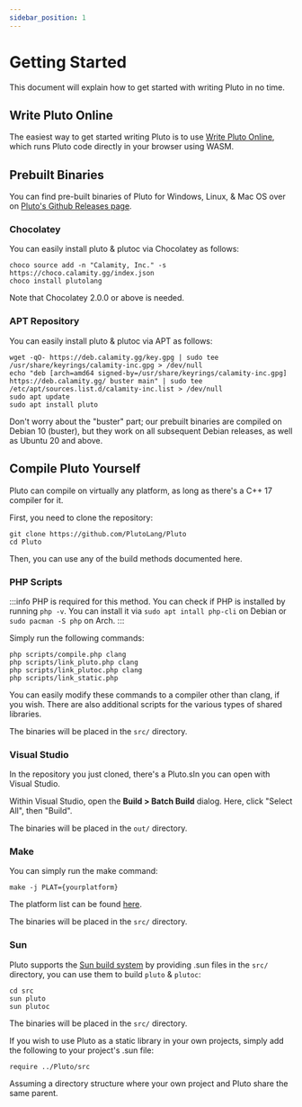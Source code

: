 ```yaml
---
sidebar_position: 1
---
```


# Getting Started

This document will explain how to get started with writing Pluto in no time.

## Write Pluto Online

The easiest way to get started writing Pluto is to use [Write Pluto Online](https://pluto-lang.org/web/), which runs Pluto code directly in your browser using WASM.

## Prebuilt Binaries

You can find pre-built binaries of Pluto for Windows, Linux, & Mac OS over on [Pluto's Github Releases page](https://github.com/PlutoLang/Pluto/releases).

### Chocolatey

You can easily install pluto & plutoc via Chocolatey as follows:

```
choco source add -n "Calamity, Inc." -s https://choco.calamity.gg/index.json
choco install plutolang
```

Note that Chocolatey 2.0.0 or above is needed.

### APT Repository

You can easily install pluto & plutoc via APT as follows:

```
wget -qO- https://deb.calamity.gg/key.gpg | sudo tee /usr/share/keyrings/calamity-inc.gpg > /dev/null
echo "deb [arch=amd64 signed-by=/usr/share/keyrings/calamity-inc.gpg] https://deb.calamity.gg/ buster main" | sudo tee /etc/apt/sources.list.d/calamity-inc.list > /dev/null
sudo apt update
sudo apt install pluto
```

Don't worry about the "buster" part; our prebuilt binaries are compiled on Debian 10 (buster), but they work on all subsequent Debian releases, as well as Ubuntu 20 and above.

## Compile Pluto Yourself

Pluto can compile on virtually any platform, as long as there's a C++ 17 compiler for it.

First, you need to clone the repository:
```
git clone https://github.com/PlutoLang/Pluto
cd Pluto
```

Then, you can use any of the build methods documented here.

### PHP Scripts

:::info
PHP is required for this method. You can check if PHP is installed by running `php -v`. You can install it via `sudo apt intall php-cli` on Debian or `sudo pacman -S php` on Arch.
:::

Simply run the following commands:
```
php scripts/compile.php clang
php scripts/link_pluto.php clang
php scripts/link_plutoc.php clang
php scripts/link_static.php
```
You can easily modify these commands to a compiler other than clang, if you wish. There are also additional scripts for the various types of shared libraries.

The binaries will be placed in the `src/` directory.

### Visual Studio

In the repository you just cloned, there's a Pluto.sln you can open with Visual Studio.

Within Visual Studio, open the **Build > Batch Build** dialog. Here, click "Select All", then "Build".

The binaries will be placed in the `out/` directory.

### Make

You can simply run the make command:
```
make -j PLAT={yourplatform}
```
The platform list can be found [here](https://github.com/PlutoLang/Pluto/blob/main/src/Makefile#L38).

The binaries will be placed in the `src/` directory.

### Sun

Pluto supports the [Sun build system](https://github.com/calamity-inc/Sun) by providing .sun files in the `src/` directory, you can use them to build `pluto` & `plutoc`:
```
cd src
sun pluto
sun plutoc
```

The binaries will be placed in the `src/` directory.

If you wish to use Pluto as a static library in your own projects, simply add the following to your project's .sun file:
```
require ../Pluto/src
```

Assuming a directory structure where your own project and Pluto share the same parent.
